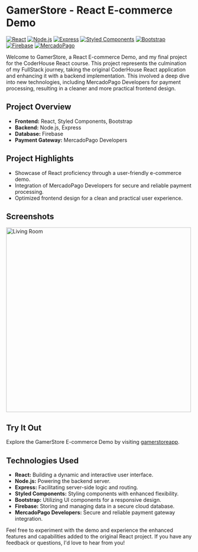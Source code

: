 # GamerStore - React E-commerce Demo

[![React](https://img.shields.io/badge/React-17.0.2-61DAFB?style=flat&logo=react&logoColor=white)](https://reactjs.org/)
[![Node.js](https://img.shields.io/badge/Node.js-14.17.3-339933?style=flat&logo=node.js&logoColor=white)](https://nodejs.org/)
[![Express](https://img.shields.io/badge/Express-4.17.1-000000?style=flat&logo=express&logoColor=white)](https://expressjs.com/)
[![Styled Components](https://img.shields.io/badge/Styled_Components-5.3.0-DB7093?style=flat&logo=styled-components&logoColor=white)](https://styled-components.com/)
[![Bootstrap](https://img.shields.io/badge/Bootstrap-5.1-563d7c?style=flat&logo=bootstrap&logoColor=white)](https://getbootstrap.com/)
[![Firebase](https://img.shields.io/badge/Firebase-Latest-FFCA28?style=flat&logo=firebase&logoColor=white)](https://firebase.google.com/)
[![MercadoPago](https://img.shields.io/badge/MercadoPago-Developers-32CCBC?style=flat&logo=mercado-pago&logoColor=white)](https://www.mercadopago.com.ar/developers)

Welcome to GamerStore, a React E-commerce Demo, and my final project for the CoderHouse React course. This project represents the culmination of my FullStack journey, taking the original CoderHouse React application and enhancing it with a backend implementation. This involved a deep dive into new technologies, including MercadoPago Developers for payment processing, resulting in a cleaner and more practical frontend design.

## Project Overview

- **Frontend:** React, Styled Components, Bootstrap
- **Backend:** Node.js, Express
- **Database:** Firebase
- **Payment Gateway:** MercadoPago Developers

## Project Highlights

- Showcase of React proficiency through a user-friendly e-commerce demo.
- Integration of MercadoPago Developers for secure and reliable payment processing.
- Optimized frontend design for a clean and practical user experience.

## Screenshots

 <img width="500px" src="https://i.ibb.co/89qq1CX/gamerstore.png" alt="Living Room">

## Try It Out

Explore the GamerStore E-commerce Demo by visiting [gamerstoreapp](https://gamerstoreapp.netlify.app/).

## Technologies Used

- **React:** Building a dynamic and interactive user interface.
- **Node.js:** Powering the backend server.
- **Express:** Facilitating server-side logic and routing.
- **Styled Components:** Styling components with enhanced flexibility.
- **Bootstrap:** Utilizing UI components for a responsive design.
- **Firebase:** Storing and managing data in a secure cloud database.
- **MercadoPago Developers:** Secure and reliable payment gateway integration.

Feel free to experiment with the demo and experience the enhanced features and capabilities added to the original React project. If you have any feedback or questions, I'd love to hear from you!

